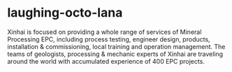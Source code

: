 laughing-octo-lana
==================

Xinhai is focused on providing a whole range of services of Mineral Processing EPC, including process testing, engineer design, products, installation &amp; commissioning, local training and operation management. The teams of geologists, processing &amp; mechanic experts of Xinhai are traveling around the world with accumulated experience of 400 EPC projects.
